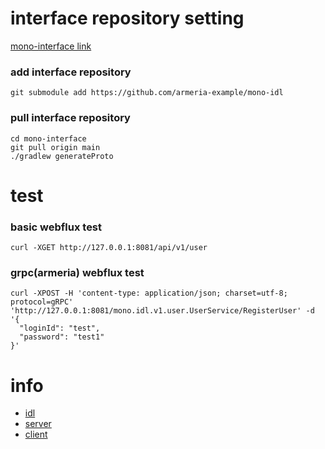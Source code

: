 # interface repository setting
[mono-interface link](https://github.com/armeria-example/mono-interface)

### add interface repository 
```
git submodule add https://github.com/armeria-example/mono-idl
```

### pull interface repository  
```
cd mono-interface
git pull origin main
./gradlew generateProto
```

# test

### basic webflux test
```
curl -XGET http://127.0.0.1:8081/api/v1/user
```

### grpc(armeria) webflux test
```
curl -XPOST -H 'content-type: application/json; charset=utf-8; protocol=gRPC' 'http://127.0.0.1:8081/mono.idl.v1.user.UserService/RegisterUser' -d '{
  "loginId": "test",
  "password": "test1"
}'
```

# info
- [idl](https://github.com/armeria-example/mono-idl)
- [server](https://github.com/armeria-example/mono-server)
- [client](https://github.com/armeria-example/mono-client)